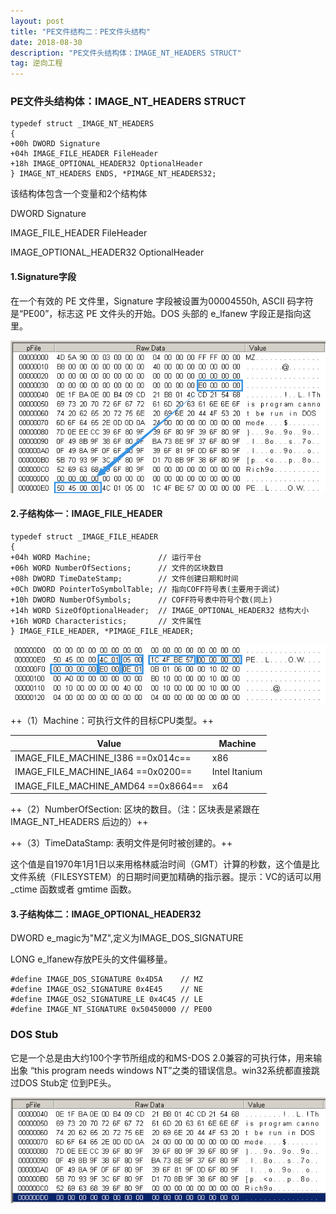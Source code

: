 ```yaml
---
layout: post
title: "PE文件结构二：PE文件头结构"
date: 2018-08-30 
description: "PE文件头结构体：IMAGE_NT_HEADERS STRUCT"
tag: 逆向工程 
---   
```




###  PE文件头结构体：IMAGE_NT_HEADERS STRUCT

    typedef struct _IMAGE_NT_HEADERS 
    {
    +00h DWORD Signature
    +04h IMAGE_FILE_HEADER FileHeader
    +18h IMAGE_OPTIONAL_HEADER32 OptionalHeader 
    } IMAGE_NT_HEADERS ENDS, *PIMAGE_NT_HEADERS32;
    
该结构体包含一个变量和2个结构体

DWORD Signature

IMAGE_FILE_HEADER FileHeader

IMAGE_OPTIONAL_HEADER32 OptionalHeader




#### 1.Signature字段
在一个有效的 PE 文件里，Signature 字段被设置为00004550h, ASCII 码字符是“PE00”，标志这 PE 文件头的开始。DOS 头部的 e_lfanew 字段正是指向这里。

![](/imag/20180910/e_lfanew.png)

#### 2.子结构体一：IMAGE_FILE_HEADER

    typedef struct _IMAGE_FILE_HEADER 
    { 
    +04h WORD Machine;               // 运行平台  
    +06h WORD NumberOfSections;      // 文件的区块数目  
    +08h DWORD TimeDateStamp;        // 文件创建日期和时间  
    +0Ch DWORD PointerToSymbolTable; // 指向COFF符号表(主要用于调试)  
    +10h DWORD NumberOfSymbols;      // COFF符号表中符号个数(同上)  
    +14h WORD SizeOfOptionalHeader;  // IMAGE_OPTIONAL_HEADER32 结构大小  
    +16h WORD Characteristics;       // 文件属性  
    } IMAGE_FILE_HEADER, *PIMAGE_FILE_HEADER;
    
![](/imag/20180910/IMAGE_FILE_HEADER.png)
    

++（1）Machine：可执行文件的目标CPU类型。++

Value | Machine
---|---
IMAGE_FILE_MACHINE_I386   ==0x014c==| x86
IMAGE_FILE_MACHINE_IA64   ==0x0200==| Intel Itanium
IMAGE_FILE_MACHINE_AMD64  ==0x8664==| x64

++（2）NumberOfSection: 区块的数目。（注：区块表是紧跟在 IMAGE_NT_HEADERS 后边的）++

++（3）TimeDataStamp: 表明文件是何时被创建的。++

这个值是自1970年1月1日以来用格林威治时间（GMT）计算的秒数，这个值是比文件系统（FILESYSTEM）的日期时间更加精确的指示器。提示：VC的话可以用_ctime 函数或者 gmtime 函数。



#### 3.子结构体二：IMAGE_OPTIONAL_HEADER32

 
 
 DWORD e_magic为"MZ",定义为IMAGE_DOS_SIGNATURE
 
 LONG e_lfanew存放PE头的文件偏移量。

    #define IMAGE_DOS_SIGNATURE 0x4D5A    // MZ 
    #define IMAGE_OS2_SIGNATURE 0x4E45    // NE
    #define IMAGE_OS2_SIGNATURE_LE 0x4C45 // LE 
    #define IMAGE_NT_SIGNATURE 0x50450000 // PE00

###  DOS Stub

它是一个总是由大约100个字节所组成的和MS-DOS 2.0兼容的可执行体，用来输出象
“this program needs windows NT”之类的错误信息。win32系统都直接跳过DOS Stub定
位到PE头。

![](/imag/20180910/DOS_Stub.png)










